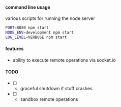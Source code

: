 
#### command line usage

various scripts for running the node server

```bash
PORT=8080 npm start
NODE_ENV=development npm start  
LOG_LEVEL=VERBOSE npm start     
```


#### features

- ability to execute remote operations via socket.io


#### TODO

- [ ] - graceful shutdown if stuff crashes
- [ ] - sandbox remote operations